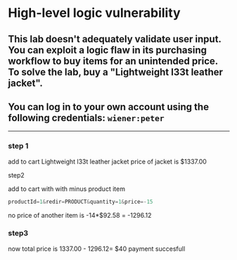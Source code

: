 # High-level logic vulnerability

## This lab doesn't adequately validate user input. You can exploit a logic flaw in its purchasing workflow to buy items for an unintended price. To solve the lab, buy a "Lightweight l33t leather jacket".

## You can log in to your own account using the following credentials: `wiener:peter`

---

### step 1

add to cart Lightweight l33t leather jacket
price of jacket is $1337.00

step2

add to cart with with minus product item

```javascript
productId=1&redir=PRODUCT&quantity=1&price=-15
```

no price of another item is
-14\*$92.58 = -1296.12

### step3

now total price is
1337.00 - 1296.12= $40
payment succesfull
